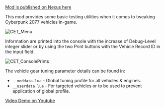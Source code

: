 [Mod is published on Nexus here](https://www.nexusmods.com/cyberpunk2077/mods/16075)

This mod provides some basic testing utilities when it comes to tweaking Cyberpunk 2077 vehicles in-game.

![CET_Menu](https://github.com/user-attachments/assets/7841af5d-5b4f-4c0d-b692-d2fddb7fb08d)

Information are printed into the console with the increase of Debug-Level integer slider or by using the two Print buttons with the Vehicle Record ID in the input field.

![CET_ConsolePrints](https://github.com/user-attachments/assets/a8026fa0-34c2-4744-b6aa-c2d054c5968b)

The vehicle gear tuning parameter details can be found in:
* `__moddata.lua` - Global tuning profile for all vehicles & engines.
* `__userdata.lua` - For targeted vehicles or to be used to prevent application of global profile.

[Video Demo on Youtube](https://www.youtube.com/watch?v=fTqzP4ge4LQ)
